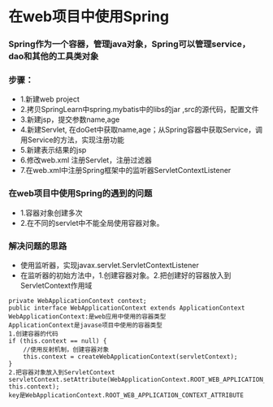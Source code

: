 # 在web项目中使用Spring

### Spring作为一个容器，管理java对象，Spring可以管理service，dao和其他的工具类对象

### 步骤：
* 1.新建web project
* 2.拷贝SpringLearn中spring.mybatis中的libs的jar ,src的源代码，配置文件
* 3.新建jsp，提交参数name,age
* 4.新建Servlet, 在doGet中获取name,age；从Spring容器中获取Service，调用Service的方法，实现注册功能
* 5.新建表示结果的jsp
* 6.修改web.xml 注册Servlet，注册过滤器
* 7.在web.xml中注册Spring框架中的监听器ServletContextListener

### 在web项目中使用Spring的遇到的问题
* 1.容器对象创建多次
* 2.在不同的servlet中不能全局使用容器对象。

### 解决问题的思路
* 使用监听器，实现javax.servlet.ServletContextListener 
* 在监听器的初始方法中，1.创建容器对象。2.把创建好的容器放入到ServletContext作用域
```
private WebApplicationContext context;
public interface WebApplicationContext extends ApplicationContext
WebApplicationContext:是web应用中使用的容器类型
ApplicationContext是javase项目中使用的容器类型
1.创建容器的代码
if (this.context == null) {
    //使用反射机制，创建容器对象
	this.context = createWebApplicationContext(servletContext);
}
2.把容器对象放入到ServletContext
servletContext.setAttribute(WebApplicationContext.ROOT_WEB_APPLICATION_CONTEXT_ATTRIBUTE, this.context);
key是WebApplicationContext.ROOT_WEB_APPLICATION_CONTEXT_ATTRIBUTE
```